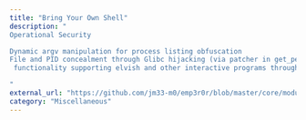 ```yaml
---
title: "Bring Your Own Shell"
description: "
Operational Security

Dynamic argv manipulation for process listing obfuscation
File and PID concealment through Glibc hijacking (via patcher in get_persistence)
 functionality supporting elvish and other interactive programs through custom modules

"
external_url: "https://github.com/jm33-m0/emp3r0r/blob/master/core/modules/elvish/config.json"
category: "Miscellaneous"
---
```

